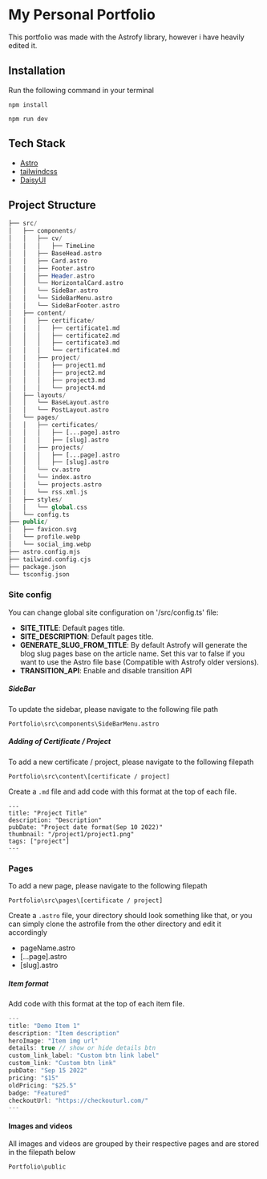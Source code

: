 # My Personal Portfolio

This portfolio was made with the Astrofy library, however i have heavily edited it.

## Installation

Run the following command in your terminal

```Command Prompt
npm install
```

```Command Prompt
npm run dev
```

## Tech Stack

- [Astro](https://astro.build)
- [tailwindcss](https://tailwindcss.com/)
- [DaisyUI](https://daisyui.com/)

## Project Structure

```php
├── src/
│   ├── components/
│   │   ├── cv/
│   │   │   ├── TimeLine
│   │   ├── BaseHead.astro
│   │   ├── Card.astro
│   │   ├── Footer.astro
│   │   ├── Header.astro
│   │   └── HorizontalCard.astro
│   │   └── SideBar.astro
│   │   └── SideBarMenu.astro
│   │   └── SideBarFooter.astro
│   ├── content/
│   │   ├── certificate/
│   │   │   ├── certificate1.md
│   │   │   ├── certificate2.md
│   │   │   ├── certificate3.md
│   │   │   └── certificate4.md
│   │   ├── project/
│   │   │   ├── project1.md
│   │   │   ├── project2.md
│   │   │   ├── project3.md
│   │   │   └── project4.md
│   ├── layouts/
│   │   └── BaseLayout.astro
│   │   └── PostLayout.astro
│   └── pages/
│   │   ├── certificates/
│   │   │   ├── [...page].astro
│   │   │   ├── [slug].astro
│   │   ├── projects/
│   │   │   ├── [...page].astro
│   │   │   ├── [slug].astro
│   │   └── cv.astro
│   │   └── index.astro
│   │   └── projects.astro
│   │   └── rss.xml.js
│   ├── styles/
│   │   └── global.css
│   └── config.ts
├── public/
│   ├── favicon.svg
│   └── profile.webp
│   └── social_img.webp
├── astro.config.mjs
├── tailwind.config.cjs
├── package.json
└── tsconfig.json
```

### Site config

You can change global site configuration on '/src/config.ts' file:

- **SITE_TITLE**: Default pages title.
- **SITE_DESCRIPTION**: Default pages title.
- **GENERATE_SLUG_FROM_TITLE**: By default Astrofy will generate the blog slug pages base on the article name. Set this var to false if you want to use the Astro file base (Compatible with Astrofy older versions).
- **TRANSITION_API**: Enable and disable transition API

##### SideBar
To update the sidebar, please navigate to the following file path
```
Portfolio\src\components\SideBarMenu.astro
```

##### Adding of Certificate / Project
To add a new certificate / project, please navigate to the following filepath
```
Portfolio\src\content\[certificate / project]
```

Create a `.md` file and add code with this format at the top of each file.

```
---
title: "Project Title"
description: "Description"
pubDate: "Project date format(Sep 10 2022)"
thumbnail: "/project1/project1.png"
tags: ["project"]
---
```

### Pages
To add a new page, please navigate to the following filepath
```
Portfolio\src\pages\[certificate / project]
```
Create a `.astro` file, your directory should look something like that, or you can simply clone the astrofile from the other directory and edit it accordingly

- pageName.astro
- [...page].astro
- [slug].astro

##### Item format

Add code with this format at the top of each item file.

```js
---
title: "Demo Item 1"
description: "Item description"
heroImage: "Item img url"
details: true // show or hide details btn
custom_link_label: "Custom btn link label"
custom_link: "Custom btn link"
pubDate: "Sep 15 2022"
pricing: "$15"
oldPricing: "$25.5"
badge: "Featured"
checkoutUrl: "https://checkouturl.com/"
---
```

#### Images and videos
All images and videos are grouped by their respective pages and are stored in the filepath below

```
Portfolio\public
```
